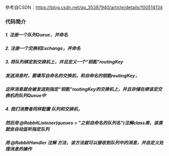 參考自CSDN：https://blog.csdn.net/qq_35387940/article/details/100514134

### 代码简介
    
##### 1. 注册一个队列Queue，并命名
##### 2. 注册一个交换机Exchange，并命名
#####  3. 将队列绑定到交换机上，并且定义一个“钥匙”routingKey
#####  发送消息时，要填写自命名的交换机，和自命名的钥匙routingKey，
#####     这样消息就会被发送到指定“钥匙”routingKey的交换机上，并且存储在绑该定交换机的队列Queue中
    
##### 4. 我们消费者同样配置 队列和交换机，
##### 然后用 @RabbitListener(queues = "之前自命名的队列名")注解class类，该类就会自动监听指定队列
##### 用 @RabbitHandler 注解 方法，该方法就可以接收到队列中的消息，并自定义处理消息的操作
